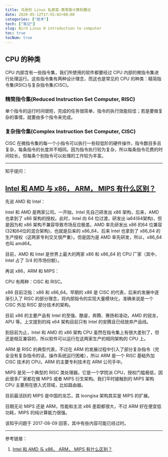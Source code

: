 ```yaml
---
title: 鸟哥的 Linux 私房菜-第零章计算机概论
date: 2020-05-12T17:55:02+08:00
categories: ["技术"]
tech: ["笔记"]
slug: Bird Linux 0 introduction to computer
toc: true
tocNum: true
---
```


## CPU 的种类

CPU 内部含有一些指令集，我们所使用的软件都要经过 CPU 内部的微指令集进行处理运行。这些指令集有两种设计理念，而这也是常见的 CPU 的种类：精简指令集(RSIC)与复杂指令集(CISC)。

### 精简指令集(Reduced Instruction Set Computer, RISC)

单个指令的运行时间很短，完成的任务很简单，指令的执行效能较佳；若是要做复杂的事情，就要由多个指令来完成。

### 复杂指令集(Complex Instruction Set Computer, CISC)

CISC 在微指令集的每一个小指令可以执行一些较低阶的硬件操作，指令数目多且复杂，每条指令的长度并不相同。因为指令执行较为复杂，所以每条指令花费的时间较长，但每条个别指令可以处理的工作较为丰富。

---

知乎提问：

## [Intel 和 AMD 与 x86， ARM， MIPS 有什么区别？](https://www.zhihu.com/question/63627218)

先说 AMD 和 Intel：

Intel 和 AMD 是两家公司。一开始，Intel 先自己研发出 x86 架构，后来，AMD 也拿到了 x86 架构的授权。此时，Intel 向 64 位过渡，研发出 ia64(64架构)，但是因为和 x86 架构不兼容导致市场反应极差。AMD 率先研发出 x86 的64 位兼容(32和64位的混合架构)，也就是后来的 x86_64，后来 Intel 也拿到了 x86_64 的生产授权（这两家专利交叉很严重）。但是因为是 AMD 率先研发，所以，x86_64 也叫 amd64。

目前，AMD 和 Intel 是世界上最大的两家 x86 和 x86_64 的 CPU 厂家（其中，Intel 占了 3/4 的市场份额）。

再说 x86，ARM 和 MIPS：

CPU 有两种：CISC 和 RISC。

x86 目前泛指：x86 和 x86_64。早期的 x86 是 CISC 的代表，后来的发展中逐渐引入了 RISC 的部分理念，将内部指令的实现大量模块化，准确来说是一个 CISC 外加 RISC 部分技术的架构。

目前 x86 的主要产品有 Intel 的至强、酷睿，奔腾、赛扬和凌动，AMD 的锐龙，APU 等。上文提到的纯 x64 架构目前只有 Intel 的安腾且已经放弃产品线。

到目前为止，Intel 和 AMD 的 x86 架构 CPU 虽然在指令集上有很大差别了，但还是相互兼容的，所以软件可以运行在这两家生产的相同架构的 CPU 上。

ARM 是 RISC 的典型代表，不过在 ARM 的发展过程中引入了部分复杂指令（完全没有复杂指令的话，操作系统运行困难），所以 ARM 是一个 RISC 基础外加 CISC 技术的 CPU。ARM 的主要专利技术在 ARM 公司手中。

MIPS 是另一个典型的 RISC 类处理器。它是一个学院派 CPU，授权门槛极低，因此很多厂家都在做 MIPS 或者 MIPS 衍生架构。我们平时接触到的 MIPS 架构 CPU 主要用在嵌入式领域，比如路由器。

目前最活跃的 MIPS 是中国的龙芯，其 loongisa 架构其实是 MIPS 的扩展。

目期无论 MIPS 还是 ARM，性能和主流 x86 差距都很大，不过 ARM 好在便宜低功耗，MIPS 的纯计算能力很强。

该知乎问题于 2017-08-09 回答，其中有些内容可能已经过时。

---

参考链接：

1. [Intel 和 AMD 与 x86， ARM， MIPS 有什么区别？](https://www.zhihu.com/question/63627218)